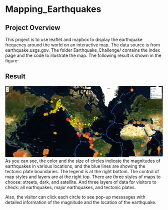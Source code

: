 # Mapping_Earthquakes
## Project Overview 
This project is to use leaflet and mapbox to display the earthquake frequency around the world on an interactive map. The data source is from earthquake.usgs.gov. The folder Earthquake_Challenge/ contains the index page and the code to illustrate the map. The following result is shown in the figure:

## Result
![earthquakes and satellite mode](https://github.com/ZiwenLyu/Mapping_Earthquakes/blob/main/Earthquake_Challenge/majorEarthquakes.png)
As you can see, the color and the size of circles indicate the magnitudes of earthquakes in various locations, and the blue lines are showing the tectonic plate boundaries. The legend is at the right bottom. The control of map styles and layers are at the right top. There are three styles of maps to choose: streets, dark, and satellite. And three layers of data for visitors to check: all earthquakes, major earthquakes, and tectonic plates.

Also, the visitor can click each circle to see pop-up messsages with detailed information of the magnitude and the location of the earthquake. 
